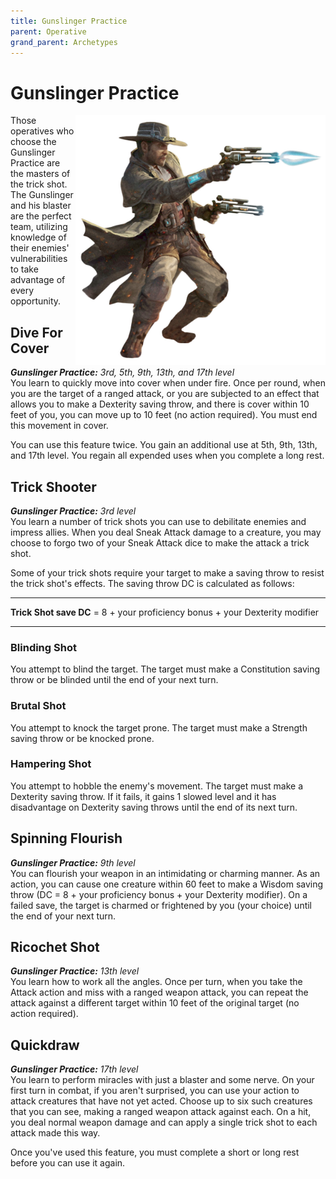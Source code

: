 ```yaml
---
title: Gunslinger Practice
parent: Operative
grand_parent: Archetypes
---
```


# Gunslinger Practice

<img src='../../../../zzImages/Classes/operative_gunslinger.png' style='float:right; width:400px;'>




Those operatives who choose the Gunslinger Practice are the masters of the trick shot. The Gunslinger and his blaster are the perfect team, utilizing knowledge of their enemies' vulnerabilities to take advantage of every opportunity.

## Dive For Cover
_**Gunslinger Practice:** 3rd, 5th, 9th, 13th, and 17th level_<br>
You learn to quickly move into cover when under fire. Once per round, when you are the target of a ranged attack, or you are subjected to an effect that allows you to make a Dexterity saving throw, and there is cover within 10 feet of you, you can move up to 10 feet (no action required). You must end this movement in cover.

You can use this feature twice. You gain an additional use at 5th, 9th, 13th, and 17th level. You regain all expended uses when you complete a long rest.

## Trick Shooter
_**Gunslinger Practice:** 3rd level_<br>
You learn a number of trick shots you can use to debilitate enemies and impress allies. When you deal Sneak Attack damage to a creature, you may choose to forgo two of your Sneak Attack dice to make the attack a trick shot. 

Some of your trick shots require your target to make a saving throw to resist the trick shot's effects. The saving throw DC is calculated as follows: 

___



**Trick Shot save DC** = 8 + your proficiency bonus + your Dexterity modifier



___

### Blinding Shot
You attempt to blind the target. The target must make a Constitution saving throw or be blinded until the end of your next turn. 

### Brutal Shot
You attempt to knock the target prone. The target must make a Strength saving throw or be knocked prone.  

### Hampering Shot
You attempt to hobble the enemy's movement. The target must make a Dexterity saving throw. If it fails, it gains 1 slowed level and it has disadvantage on Dexterity saving throws until the end of its next turn.

## Spinning Flourish
_**Gunslinger Practice:** 9th level_<br>
You can flourish your weapon in an intimidating or charming manner. As an action, you can cause one creature within 60 feet to make a Wisdom saving throw (DC = 8 + your proficiency bonus + your Dexterity modifier). On a failed save, the target is charmed or frightened by you (your choice) until the end of your next turn. 



## Ricochet Shot
_**Gunslinger Practice:** 13th level_<br>
You learn how to work all the angles. Once per turn, when you take the Attack action and miss with a ranged weapon attack, you can repeat the attack against a different target within 10 feet of the original target (no action required).

## Quickdraw
_**Gunslinger Practice:** 17th level_<br>
You learn to perform miracles with just a blaster and some nerve. On your first turn in combat, if you aren't surprised, you can use your action to attack creatures that have not yet acted. Choose up to six such creatures that you can see, making a ranged weapon attack against each. On a hit, you deal normal weapon damage and can apply a single trick shot to each attack made this way. 

Once you've used this feature, you must complete a short or long rest before you can use it again.
